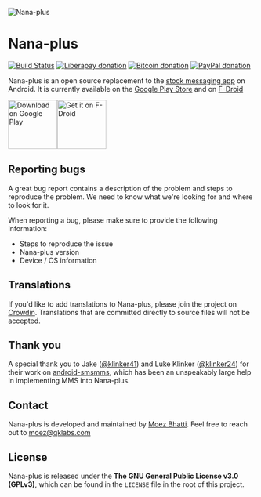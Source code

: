 ![Nana-plus](https://user-images.githubusercontent.com/4358785/39079306-a5a409b6-44e5-11e8-8589-b4acd63b636e.jpg)

# Nana-plus

[![Build Status](https://circleci.com/gh/moezbhatti/qksms/tree/master.svg?style=svg)](https://circleci.com/gh/moezbhatti/qksms/tree/master)
[![Liberapay donation](https://img.shields.io/badge/donate-liberapay-yellow.svg)](https://liberapay.com/moezbhatti/)
[![Bitcoin donation](https://img.shields.io/badge/donate-bitcoin-yellow.svg)](https://qklabs.com/donate-btc/)
[![PayPal donation](https://img.shields.io/badge/donate-paypal-yellow.svg)](https://qklabs.com/donate)

Nana-plus is an open source replacement to the [stock messaging app](https://github.com/android/platform_packages_apps_mms) on Android. It is currently available on the [Google Play Store](https://play.google.com/store/apps/details?id=com.moez.Nana-plus) and on [F-Droid](https://f-droid.org/repository/browse/?fdid=com.moez.Nana-plus)

<a href="https://play.google.com/store/apps/details?id=com.moez.Nana-plus"><img src="https://play.google.com/intl/en_us/badges/images/generic/en_badge_web_generic.png" alt="Download on Google Play" height="100"></a><a href="https://f-droid.org/repository/browse/?fdid=com.moez.Nana-plus"><img src="https://f-droid.org/badge/get-it-on.png" alt="Get it on F-Droid" height="100"></a>

## Reporting bugs

A great bug report contains a description of the problem and steps to reproduce the problem. We need to know what we're looking for and where to look for it.

When reporting a bug, please make sure to provide the following information:
- Steps to reproduce the issue
- Nana-plus version
- Device / OS information

## Translations

If you'd like to add translations to Nana-plus, please join the project on [Crowdin](https://crowdin.com/project/qksms). Translations that are committed directly to source files will not be accepted.

## Thank you

A special thank you to Jake ([@klinker41](https://github.com/klinker41)) and Luke Klinker ([@klinker24](https://github.com/klinker24)) for their work on [android-smsmms](https://github.com/klinker41/android-smsmms), which has been an unspeakably large help in implementing MMS into Nana-plus.


## Contact

Nana-plus is developed and maintained by [Moez Bhatti](https://github.com/moezbhatti). Feel free to reach out to moez@qklabs.com

## License

Nana-plus is released under the **The GNU General Public License v3.0 (GPLv3)**, which can be found in the `LICENSE` file in the root of this project.
